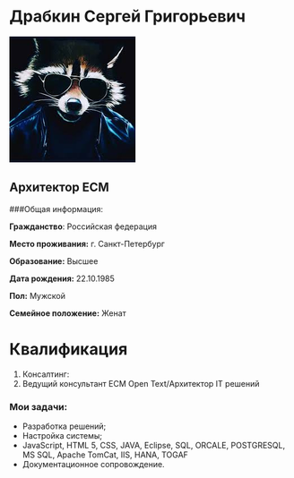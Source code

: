 # Драбкин Сергей Григорьевич
![MyFoTo](./img/images.jpeg)
## Архитектор ECM
###Общая информация:

**Гражданство**: Российская федерация

**Место проживания:** г. Санкт-Петербург

**Образование:** Высшее

**Дата рождения:** 22.10.1985

**Пол:** Мужской

**Семейное положение:** Женат

# Квалификация
1. Консалтинг: 
2. Ведущий консультант ECM Open Text/Архитектор IT решений

### Мои задачи:
* Разработка решений;
* Настройка системы;
* JavaScript, HTML 5, CSS, JAVA, Eclipse, SQL, ORCALE, POSTGRESQL,  MS SQL, Apache TomCat, IIS, HANA, TOGAF
* Документационное сопровождение.

